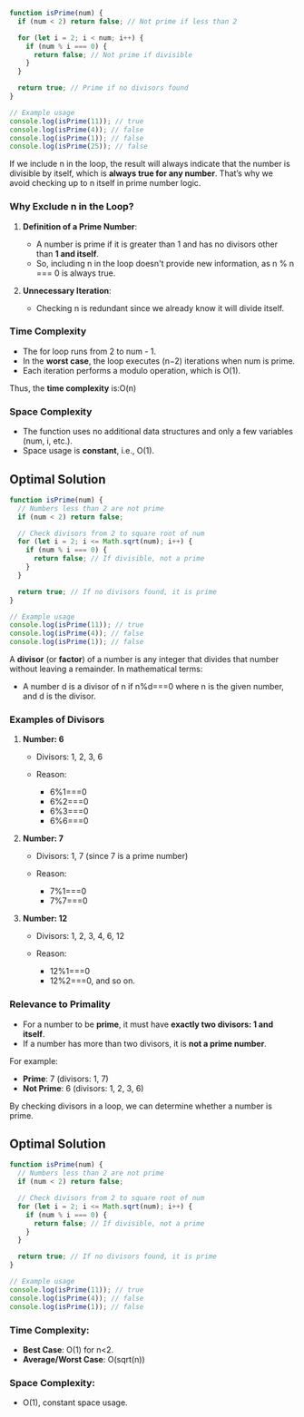 ```javascript
function isPrime(num) {
  if (num < 2) return false; // Not prime if less than 2

  for (let i = 2; i < num; i++) {
    if (num % i === 0) {
      return false; // Not prime if divisible
    }
  }

  return true; // Prime if no divisors found
}

// Example usage
console.log(isPrime(11)); // true
console.log(isPrime(4)); // false
console.log(isPrime(1)); // false
console.log(isPrime(25)); // false
```

If we include n in the loop, the result will always indicate that the number is divisible by itself, which is **always true for any number**. That’s why we avoid checking up to n itself in prime number logic.

### Why Exclude n in the Loop?

1.  **Definition of a Prime Number**:

    - A number is prime if it is greater than 1 and has no divisors other than **1 and itself**.
    - So, including n in the loop doesn't provide new information, as n % n === 0 is always true.

2.  **Unnecessary Iteration**:

    - Checking n is redundant since we already know it will divide itself.

### **Time Complexity**

- The for loop runs from 2 to num - 1.
- In the **worst case**, the loop executes (n−2) iterations when num is prime.
- Each iteration performs a modulo operation, which is O(1).

Thus, the **time complexity** is:O(n)

### **Space Complexity**

- The function uses no additional data structures and only a few variables (num, i, etc.).
- Space usage is **constant**, i.e., O(1).

## Optimal Solution

```javascript
function isPrime(num) {
  // Numbers less than 2 are not prime
  if (num < 2) return false;

  // Check divisors from 2 to square root of num
  for (let i = 2; i <= Math.sqrt(num); i++) {
    if (num % i === 0) {
      return false; // If divisible, not a prime
    }
  }

  return true; // If no divisors found, it is prime
}

// Example usage
console.log(isPrime(11)); // true
console.log(isPrime(4)); // false
console.log(isPrime(1)); // false
```

A **divisor** (or **factor**) of a number is any integer that divides that number without leaving a remainder. In mathematical terms:

- A number d is a divisor of n if n%d===0 where n is the given number, and d is the divisor.

### **Examples of Divisors**

1.  **Number: 6**

    - Divisors: 1, 2, 3, 6
    - Reason:

      - 6%1===0
      - 6%2===0
      - 6%3===0
      - 6%6===0

2.  **Number: 7**

    - Divisors: 1, 7 (since 7 is a prime number)
    - Reason:

      - 7%1===0
      - 7%7===0

3.  **Number: 12**

    - Divisors: 1, 2, 3, 4, 6, 12
    - Reason:

      - 12%1===0
      - 12%2===0, and so on.

### **Relevance to Primality**

- For a number to be **prime**, it must have **exactly two divisors: 1 and itself**.
- If a number has more than two divisors, it is **not a prime number**.

For example:

- **Prime**: 7 (divisors: 1, 7)
- **Not Prime**: 6 (divisors: 1, 2, 3, 6)

By checking divisors in a loop, we can determine whether a number is prime.

## Optimal Solution

```javascript
function isPrime(num) {
  // Numbers less than 2 are not prime
  if (num < 2) return false;

  // Check divisors from 2 to square root of num
  for (let i = 2; i <= Math.sqrt(num); i++) {
    if (num % i === 0) {
      return false; // If divisible, not a prime
    }
  }

  return true; // If no divisors found, it is prime
}

// Example usage
console.log(isPrime(11)); // true
console.log(isPrime(4)); // false
console.log(isPrime(1)); // false
```

### **Time Complexity**:

- **Best Case**: O(1) for n<2.
- **Average/Worst Case**: O(sqrt(n))

### **Space Complexity**:

- O(1), constant space usage.
